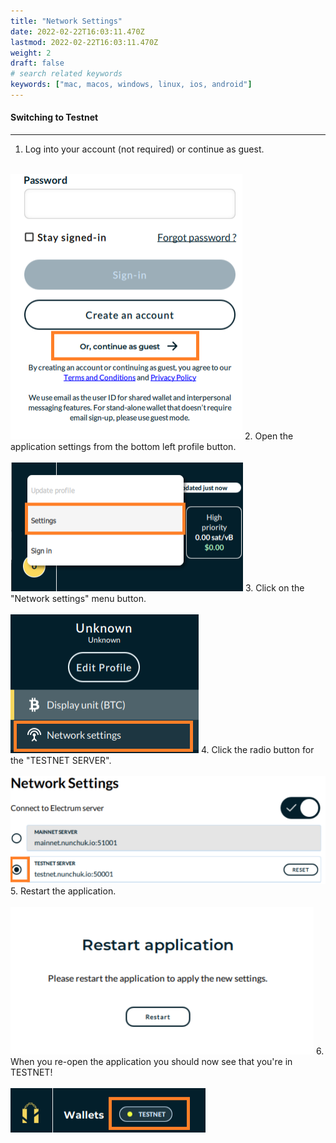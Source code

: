 ```yaml
---
title: "Network Settings"
date: 2022-02-22T16:03:11.470Z
lastmod: 2022-02-22T16:03:11.470Z
weight: 2
draft: false
# search related keywords
keywords: ["mac, macos, windows, linux, ios, android"]
---
```


#### Switching to Testnet
<hr>

1. Log into your account (not required) or continue as guest. <br/><br/>
<img src = loginScreen.png alt = "Login screen (Screenshot)"/>
2. Open the application settings from the bottom left profile button.<br/><br/>
<img src = settingsButton.png alt = "Settings button (Screenshot)"/>
3. Click on the "Network settings" menu button.<br/><br/>
<img src = networkSettingsButton.png alt = "Network Settings button (Screenshot)"/>
4. Click the radio button for the "TESTNET SERVER".<br/><br/>
<img src = testnetRadioBttn.png alt = "Testnet Radio button (Screenshot)"/>
5. Restart the application.<br/><br/>
<img src = restartApp.png alt = "Restart Application button (Screenshot)"/>
6. When you re-open the application you should now see that you're in TESTNET!<br/><br/>
<img src = testnetConfirmed.png alt = "You're now in Testnet! (Screenshot)"/>